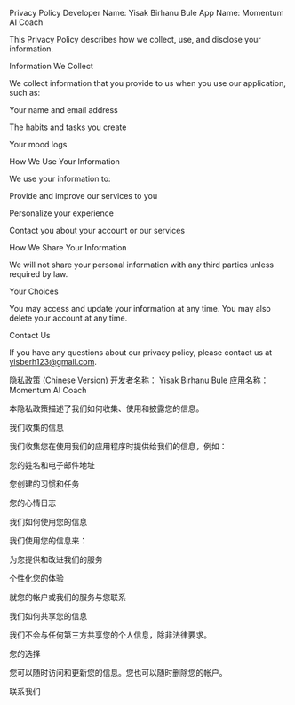 Privacy Policy
Developer Name: Yisak Birhanu Bule
App Name: Momentum AI Coach

This Privacy Policy describes how we collect, use, and disclose your information.

Information We Collect

We collect information that you provide to us when you use our application, such as:

Your name and email address

The habits and tasks you create

Your mood logs

How We Use Your Information

We use your information to:

Provide and improve our services to you

Personalize your experience

Contact you about your account or our services

How We Share Your Information

We will not share your personal information with any third parties unless required by law.

Your Choices

You may access and update your information at any time. You may also delete your account at any time.

Contact Us

If you have any questions about our privacy policy, please contact us at yisberh123@gmail.com.

隐私政策 (Chinese Version)
开发者名称： Yisak Birhanu Bule
应用名称： Momentum AI Coach

本隐私政策描述了我们如何收集、使用和披露您的信息。

我们收集的信息

我们收集您在使用我们的应用程序时提供给我们的信息，例如：

您的姓名和电子邮件地址

您创建的习惯和任务

您的心情日志

我们如何使用您的信息

我们使用您的信息来：

为您提供和改进我们的服务

个性化您的体验

就您的帐户或我们的服务与您联系

我们如何共享您的信息

我们不会与任何第三方共享您的个人信息，除非法律要求。

您的选择

您可以随时访问和更新您的信息。您也可以随时删除您的帐户。

联系我们
